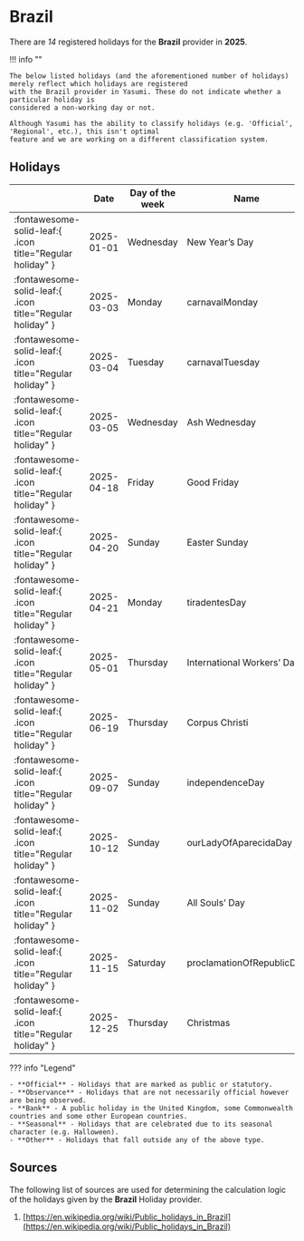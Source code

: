 # Brazil

There are _14_ registered holidays for the **Brazil** provider in **2025**.

!!! info ""

    The below listed holidays (and the aforementioned number of holidays) merely reflect which holidays are registered
    with the Brazil provider in Yasumi. These do not indicate whether a particular holiday is
    considered a non-working day or not.

    Although Yasumi has the ability to classify holidays (e.g. 'Official', 'Regional', etc.), this isn't optimal
    feature and we are working on a different classification system.

## Holidays

|     | Date | Day of the week | Name | Type |
| --- | ---- | --------------- | ---- | ---- |
| :fontawesome-solid-leaf:{ .icon title="Regular holiday" } | 2025-01-01 | Wednesday | New Year’s Day | Official |
| :fontawesome-solid-leaf:{ .icon title="Regular holiday" } | 2025-03-03 | Monday | carnavalMonday | Observance |
| :fontawesome-solid-leaf:{ .icon title="Regular holiday" } | 2025-03-04 | Tuesday | carnavalTuesday | Observance |
| :fontawesome-solid-leaf:{ .icon title="Regular holiday" } | 2025-03-05 | Wednesday | Ash Wednesday | Observance |
| :fontawesome-solid-leaf:{ .icon title="Regular holiday" } | 2025-04-18 | Friday | Good Friday | Observance |
| :fontawesome-solid-leaf:{ .icon title="Regular holiday" } | 2025-04-20 | Sunday | Easter Sunday | Observance |
| :fontawesome-solid-leaf:{ .icon title="Regular holiday" } | 2025-04-21 | Monday | tiradentesDay | Official |
| :fontawesome-solid-leaf:{ .icon title="Regular holiday" } | 2025-05-01 | Thursday | International Workers’ Day | Official |
| :fontawesome-solid-leaf:{ .icon title="Regular holiday" } | 2025-06-19 | Thursday | Corpus Christi | Observance |
| :fontawesome-solid-leaf:{ .icon title="Regular holiday" } | 2025-09-07 | Sunday | independenceDay | Official |
| :fontawesome-solid-leaf:{ .icon title="Regular holiday" } | 2025-10-12 | Sunday | ourLadyOfAparecidaDay | Official |
| :fontawesome-solid-leaf:{ .icon title="Regular holiday" } | 2025-11-02 | Sunday | All Souls’ Day | Official |
| :fontawesome-solid-leaf:{ .icon title="Regular holiday" } | 2025-11-15 | Saturday | proclamationOfRepublicDay | Official |
| :fontawesome-solid-leaf:{ .icon title="Regular holiday" } | 2025-12-25 | Thursday | Christmas | Official |

??? info "Legend"

    - **Official** - Holidays that are marked as public or statutory.
    - **Observance** - Holidays that are not necessarily official however are being observed.
    - **Bank** - A public holiday in the United Kingdom, some Commonwealth countries and some other European countries.
    - **Seasonal** - Holidays that are celebrated due to its seasonal character (e.g. Halloween).
    - **Other** - Holidays that fall outside any of the above type.

## Sources

The following list of sources are used for determining the calculation logic of
the holidays given by the **Brazil** Holiday provider.


1. [https://en.wikipedia.org/wiki/Public_holidays_in_Brazil](https://en.wikipedia.org/wiki/Public_holidays_in_Brazil)
   